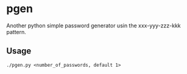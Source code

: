 # pgen
Another python simple password generator usin the xxx-yyy-zzz-kkk pattern.

## Usage

`./pgen.py <number_of_passwords, default 1>`
